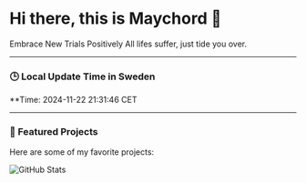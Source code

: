 # Hi there, this is Maychord 👋

Embrace New Trials Positively
All lifes suffer, just tide you over.

---

### 🕒 Local Update Time in Sweden
**Time: 2024-11-22 21:31:46 CET

---

### 🌟 Featured Projects
Here are some of my favorite projects:

![GitHub Stats](https://github-readme-stats.vercel.app/api?username=Maychord&show_icons=true&theme=radical)
